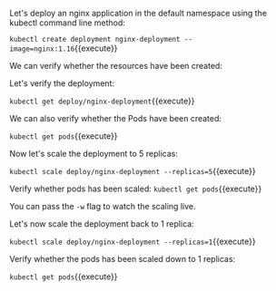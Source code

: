 Let's deploy an nginx application in the default namespace using the kubectl command line method:

`kubectl create deployment nginx-deployment --image=nginx:1.16`{{execute}}

We can verify whether the resources have been created:

Let's verify the deployment:
  
`kubectl get deploy/nginx-deployment`{{execute}} 

We can also verify whether the Pods have been created:

`kubectl get pods`{{execute}}

Now let's scale the deployment to 5 replicas:
  
`kubectl scale deploy/nginx-deployment --replicas=5`{{execute}}

Verify whether pods has been scaled: 
`kubectl get pods`{{execute}} 

You can pass the `-w` flag to watch  the scaling live.

Let's now scale the deployment back to 1 replica:

`kubectl scale deploy/nginx-deployment --replicas=1`{{execute}}

Verify whether the pods has been scaled down to 1 replicas:
  
`kubectl get pods`{{execute}}